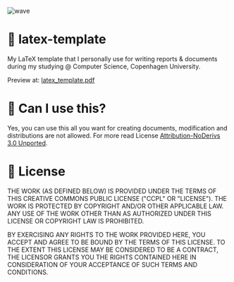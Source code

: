 
![wave](https://github.com/simonsejse/latex-template/assets/20711558/75af83d6-284a-4d54-919d-def96b5c93a7)

# 📝 latex-template
My LaTeX template that I personally use for writing reports & documents during my studying @ Computer Science, Copenhagen University.

Preview at: [latex_template.pdf](https://github.com/simonsejse/latex-template/blob/main/latex_template.pdf)

# 💁 Can I use this?
Yes, you can use this all you want for creating documents, modification and distributions are not allowed. For more read License [Attribution-NoDerivs 3.0 Unported](https://creativecommons.org/licenses/by-nd/3.0/legalcode).

# 🪪 License

THE WORK (AS DEFINED BELOW) IS PROVIDED UNDER THE TERMS OF THIS CREATIVE
COMMONS PUBLIC LICENSE ("CCPL" OR "LICENSE"). THE WORK IS PROTECTED BY
COPYRIGHT AND/OR OTHER APPLICABLE LAW. ANY USE OF THE WORK OTHER THAN AS
AUTHORIZED UNDER THIS LICENSE OR COPYRIGHT LAW IS PROHIBITED.

BY EXERCISING ANY RIGHTS TO THE WORK PROVIDED HERE, YOU ACCEPT AND AGREE
TO BE BOUND BY THE TERMS OF THIS LICENSE. TO THE EXTENT THIS LICENSE MAY
BE CONSIDERED TO BE A CONTRACT, THE LICENSOR GRANTS YOU THE RIGHTS
CONTAINED HERE IN CONSIDERATION OF YOUR ACCEPTANCE OF SUCH TERMS AND
CONDITIONS.
